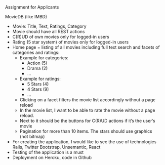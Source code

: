 Assignment for Applicants

MovieDB (like IMBD)

- Movie: Title, Text, Ratings, Category
- Movie should have all REST actions
- C(R)UD of own movies only for logged-in users
- Rating (5 star system) of movies only for logged-in users
- Home page = listing of all movies including full text search and facets of categories and ratings:
  - Example for categories:
    - Action (5)
    - Drama (2)
    - …
  - Example for ratings:
    - 5 Stars (4)
    - 4 Stars (9)
    - …
  - Clicking on a facet filters the movie list accordingly without a page reload
  - In the movie list, I want to be able to rate the movie without a page reload.
  - Next to it should be the buttons for C(R)UD actions if it’s the user’s movie
  - Pagination for more than 10 items. The stars should use graphics (not bitmap)
- For creating the application, I would like to see the use of technologies Rails, Twitter Bootstrap, Unsemantic, React
- Testing of the application is a must
- Deployment on Heroku, code in Github



